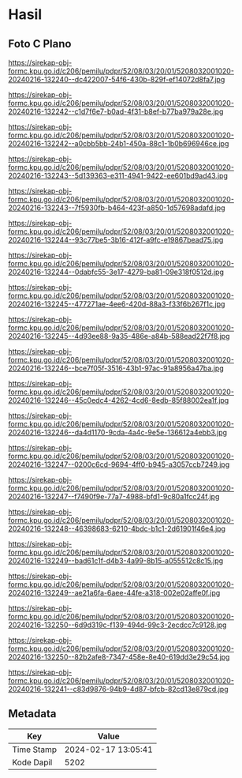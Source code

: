 # Hasil

## Foto C Plano

https://sirekap-obj-formc.kpu.go.id/c206/pemilu/pdpr/52/08/03/20/01/5208032001020-20240216-132240--dc422007-54f6-430b-829f-ef14072d8fa7.jpg

https://sirekap-obj-formc.kpu.go.id/c206/pemilu/pdpr/52/08/03/20/01/5208032001020-20240216-132242--c1d7f6e7-b0ad-4f31-b8ef-b77ba979a28e.jpg

https://sirekap-obj-formc.kpu.go.id/c206/pemilu/pdpr/52/08/03/20/01/5208032001020-20240216-132242--a0cbb5bb-24b1-450a-88c1-1b0b696946ce.jpg

https://sirekap-obj-formc.kpu.go.id/c206/pemilu/pdpr/52/08/03/20/01/5208032001020-20240216-132243--5d139363-e311-4941-9422-ee601bd9ad43.jpg

https://sirekap-obj-formc.kpu.go.id/c206/pemilu/pdpr/52/08/03/20/01/5208032001020-20240216-132243--7f5930fb-b464-423f-a850-1d57698adafd.jpg

https://sirekap-obj-formc.kpu.go.id/c206/pemilu/pdpr/52/08/03/20/01/5208032001020-20240216-132244--93c77be5-3b16-412f-a9fc-e19867bead75.jpg

https://sirekap-obj-formc.kpu.go.id/c206/pemilu/pdpr/52/08/03/20/01/5208032001020-20240216-132244--0dabfc55-3e17-4279-ba81-09e318f0512d.jpg

https://sirekap-obj-formc.kpu.go.id/c206/pemilu/pdpr/52/08/03/20/01/5208032001020-20240216-132245--477271ae-4ee6-420d-88a3-f33f6b267f1c.jpg

https://sirekap-obj-formc.kpu.go.id/c206/pemilu/pdpr/52/08/03/20/01/5208032001020-20240216-132245--4d93ee88-9a35-486e-a84b-588ead22f7f8.jpg

https://sirekap-obj-formc.kpu.go.id/c206/pemilu/pdpr/52/08/03/20/01/5208032001020-20240216-132246--bce7f05f-3516-43b1-97ac-91a8956a47ba.jpg

https://sirekap-obj-formc.kpu.go.id/c206/pemilu/pdpr/52/08/03/20/01/5208032001020-20240216-132246--45c0edc4-4262-4cd6-8edb-85f88002ea1f.jpg

https://sirekap-obj-formc.kpu.go.id/c206/pemilu/pdpr/52/08/03/20/01/5208032001020-20240216-132246--da4d1170-9cda-4a4c-9e5e-136612a4ebb3.jpg

https://sirekap-obj-formc.kpu.go.id/c206/pemilu/pdpr/52/08/03/20/01/5208032001020-20240216-132247--0200c6cd-9694-4ff0-b945-a3057ccb7249.jpg

https://sirekap-obj-formc.kpu.go.id/c206/pemilu/pdpr/52/08/03/20/01/5208032001020-20240216-132247--f7490f9e-77a7-4988-bfd1-9c80a1fcc24f.jpg

https://sirekap-obj-formc.kpu.go.id/c206/pemilu/pdpr/52/08/03/20/01/5208032001020-20240216-132248--46398683-6210-4bdc-b1c1-2d61901f46e4.jpg

https://sirekap-obj-formc.kpu.go.id/c206/pemilu/pdpr/52/08/03/20/01/5208032001020-20240216-132249--bad61c1f-d4b3-4a99-8b15-a055512c8c15.jpg

https://sirekap-obj-formc.kpu.go.id/c206/pemilu/pdpr/52/08/03/20/01/5208032001020-20240216-132249--ae21a6fa-6aee-44fe-a318-002e02affe0f.jpg

https://sirekap-obj-formc.kpu.go.id/c206/pemilu/pdpr/52/08/03/20/01/5208032001020-20240216-132250--6d9d319c-f139-494d-99c3-2ecdcc7c9128.jpg

https://sirekap-obj-formc.kpu.go.id/c206/pemilu/pdpr/52/08/03/20/01/5208032001020-20240216-132250--82b2afe8-7347-458e-8e40-619dd3e29c54.jpg

https://sirekap-obj-formc.kpu.go.id/c206/pemilu/pdpr/52/08/03/20/01/5208032001020-20240216-132241--c83d9876-94b9-4d87-bfcb-82cd13e879cd.jpg


## Metadata

| Key        | Value               |
| ---------- | ------------------- |
| Time Stamp | 2024-02-17 13:05:41 |
| Kode Dapil | 5202                |



